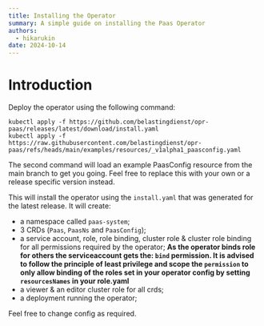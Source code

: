 ```yaml
---
title: Installing the Operator
summary: A simple guide on installing the Paas Operator
authors:
  - hikarukin
date: 2024-10-14
---
```


# Introduction

Deploy the operator using the following command:

```
kubectl apply -f https://github.com/belastingdienst/opr-paas/releases/latest/download/install.yaml
kubectl apply -f https://raw.githubusercontent.com/belastingdienst/opr-paas/refs/heads/main/examples/resources/_v1alpha1_paasconfig.yaml
```

The second command will load an example PaasConfig resource from the main branch
to get you going. Feel free to replace this with your own or a release specific
version instead.

This will install the operator using the `install.yaml` that was generated for the
latest release. It will create:

- a namespace called `paas-system`;
- 3 CRDs (`Paas`, `PaasNs` and `PaasConfig`);
- a service account, role, role binding, cluster role & cluster role binding for
  all permissions required by the operator; **As the operator binds role for others the serviceaccount gets the: `bind` permission.
  It is advised to follow the principle of least privilege and scope the `permission` to only allow binding of the roles set in your
  operator config by setting `resourcesNames` in your role.yaml**
- a viewer & an editor cluster role for all crds;
- a deployment running the operator;

Feel free to change config as required.